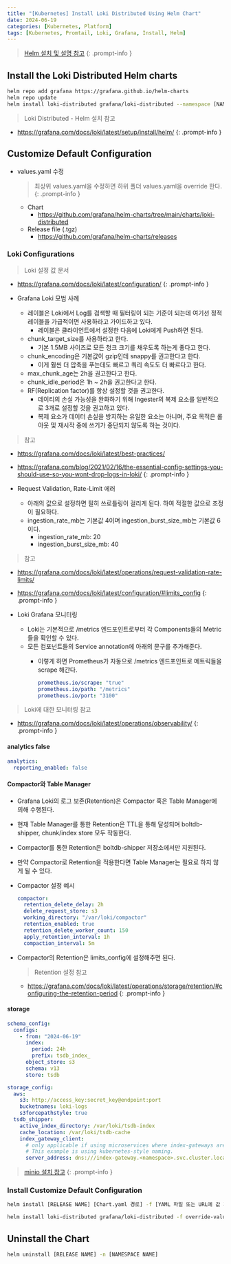 ```yaml
---
title: "[Kubernetes] Install Loki Distributed Using Helm Chart"
date: 2024-06-19
categories: [Kubernetes, Platform]
tags: [Kubernetes, Promtail, Loki, Grafana, Install, Helm]
---
```


> [Helm 설치 및 설명 참고](https://kyungryeol-yoon.github.io/posts/kubernetes-helm/)
{: .prompt-info }

## Install the Loki Distributed Helm charts

```bash
helm repo add grafana https://grafana.github.io/helm-charts
helm repo update
helm install loki-distributed grafana/loki-distributed --namespace [NAMESPACE NAME] --version [VERSION]
```

> Loki Distributed - Helm 설치 참고
- <https://grafana.com/docs/loki/latest/setup/install/helm/>
{: .prompt-info }

## Customize Default Configuration

- values.yaml 수정

  > 최상위 values.yaml을 수정하면 하위 폴더 values.yaml을 override 한다.
  {: .prompt-info }

  - Chart
    - <https://github.com/grafana/helm-charts/tree/main/charts/loki-distributed>
  - Release file (.tgz)
    - <https://github.com/grafana/helm-charts/releases>

### Loki Configurations

> Loki 설정 값 문서
- <https://grafana.com/docs/loki/latest/configuration/>
{: .prompt-info }

- Grafana Loki 모범 사례
  - 레이블은 Loki에서 Log를 검색할 때 필터링이 되는 기준이 되는데 여기선 정적 레이블을 가급적이면 사용하라고 가이드하고 있다.
    - 레이블은 클라이언트에서 설정한 다음에 Loki에게 Push하면 된다.
  - chunk_target_size를 사용하라고 한다.
    - 기본 1.5MB 사이즈로 모든 청크 크기를 채우도록 하는게 좋다고 한다.
  - chunk_encoding은 기본값이 gzip인데 snappy를 권고한다고 한다.
    - 이게 훨씬 더 압축을 푸는데도 빠르고 쿼리 속도도 더 빠르다고 한다.
  - max_chunk_age는 2h을 권고한다고 한다.
  - chunk_idle_period은 1h ~ 2h을 권고한다고 한다.
  - RF(Replication factor)를 항상 설정할 것을 권고한다.
    - 데이티의 손실 가능성을 완화하기 위해 Ingester의 복제 요소를 일반적으로 3개로 설정할 것을 권고하고 있다.
    - 복제 요소가 데이터 손실을 방지하는 유일한 요소는 아니며, 주요 목적은 롤아웃 및 재시작 중에 쓰기가 중단되지 않도록 하는 것이다.

> 참고
- <https://grafana.com/docs/loki/latest/best-practices/>
- <https://grafana.com/blog/2021/02/16/the-essential-config-settings-you-should-use-so-you-wont-drop-logs-in-loki/>
{: .prompt-info }

- Request Validation, Rate-Limit 에러
  - 아래의 값으로 설정하면 필히 쓰로틀링이 걸리게 된다. 하여 적절한 값으로 조정이 필요하다.
  - ingestion_rate_mb는 기본값 4이며 ingestion_burst_size_mb는 기본값 6이다.
    - ingestion_rate_mb: 20
    - ingestion_burst_size_mb: 40

> 참고
- <https://grafana.com/docs/loki/latest/operations/request-validation-rate-limits/>
- <https://grafana.com/docs/loki/latest/configuration/#limits_config>
{: .prompt-info }

- Loki Grafana 모니터링
  - Loki는 기본적으로 /metrics 엔드포인트로부터 각 Components들의 Metric들을 확인할 수 있다.
  - 모든 컴포넌트들의 Service annotation에 아래의 문구를 추가해준다.
    - 이렇게 하면 Prometheus가 자동으로 /metrics 엔드포인트로 메트릭들을 scrape 해간다.

      ```yaml
      prometheus.io/scrape: "true"
      prometheus.io/path: "/metrics"
      prometheus.io/port: "3100"
      ```

> Loki에 대한 모니터링 참고
- <https://grafana.com/docs/loki/latest/operations/observability/>
{: .prompt-info }

#### analytics false

```yaml
analytics:
  reporting_enabled: false
```

#### Compactor와 Table Manager

- Grafana Loki의 로그 보존(Retention)은 Compactor 혹은 Table Manager에 의해 수행된다.
- 현재 Table Manager를 통한 Retention은 TTL을 통해 달성되며 boltdb-shipper, chunk/index store 모두 작동한다.
- Compactor를 통한 Retention은 boltdb-shipper 저장소에서만 지원된다.
- 만약 Compactor로 Retention을 적용한다면 Table Manager는 필요로 하지 않게 될 수 있다.

- Compactor 설정 예시

  ```yaml
  compactor:
    retention_delete_delay: 2h
    delete_request_store: s3
    working_directory: "/var/loki/compactor"
    retention_enabled: true
    retention_delete_worker_count: 150
    apply_retention_interval: 1h
    compaction_interval: 5m
  ```

- Compactor의 Retention은 limits_config에 설정해주면 된다.

  > Retention 설정 참고
  - <https://grafana.com/docs/loki/latest/operations/storage/retention/#configuring-the-retention-period>
  {: .prompt-info }

#### storage

```yaml
schema_config:
  configs:
    - from: "2024-06-19"
      index:
        period: 24h
        prefix: tsdb_index_
      object_store: s3
      schema: v13
      store: tsdb

storage_config:
  aws:
    s3: http://access_key:secret_key@endpoint:port
    bucketnames: loki-logs
    s3forcepathstyle: true
  tsdb_shipper:
    active_index_directory: /var/loki/tsdb-index
    cache_location: /var/loki/tsdb-cache
    index_gateway_client:
      # only applicable if using microservices where index-gateways are independently deployed.
      # This example is using kubernetes-style naming.
      server_address: dns:///index-gateway.<namespace>.svc.cluster.local:9095
```

> [minio 설치 참고](https://kyungryeol-yoon.github.io/posts/kubernetes-deploy-minio/)
{: .prompt-info }

### Install Customize Default Configuration

```bash
helm install [RELEASE NAME] [Chart.yaml 경로] -f [YAML 파일 또는 URL에 값 지정 (여러 개를 지정가능)] -n [NAMESPACE NAME]
```

```bash
helm install loki-distributed grafana/loki-distributed -f override-values.yaml -n [NAMESPACE NAME]
```

## Uninstall the Chart

```bash
helm uninstall [RELEASE NAME] -n [NAMESPACE NAME]
```